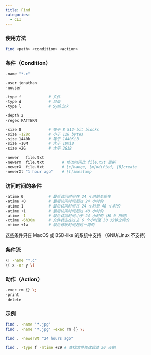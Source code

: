 ```yaml
---
title: Find
categories:
  - CLI
---
```


### 使用方法

```bash
find <path> <condition> <action>
```

### 条件（Condition）

```bash
-name "*.c"
```

```bash
-user jonathan
-nouser
```

```bash
-type f            # 文件
-type d            # 目录
-type l            # Symlink
```

```bash
-depth 2
-regex PATTERN
```

```bash
-size 8            # 等于 8 512-bit blocks
-size -128c        # 小于 128 bytes
-size 1440k        # 等于 1440KiB
-size +10M         # 大于 10MiB
-size +2G          # 大于 2GiB
```

```bash
-newer   file.txt
-newerm  file.txt        # 修改时间比 file.txt 更新
-newerX  file.txt        # [c]hange, [m]odified, [B]create
-newerXt "1 hour ago"    # [t]imestamp
```

### 访问时间的条件

```bash
-atime 0           # 最后访问时间在 24 小时前至现在
-atime +0          # 最后访问时间超过 24 小时的
-atime 1           # 最后访问时间在 24 小时至 48 小时的
-atime +1          # 最后访问时间超过 48 小时的
-atime -1          # 最后访问时间小于 24 小时的（和 0 相同）
-ctime -6h30m      # 文件状态在过去 6 个小时至 30 分钟之间的
-mtime +1w         # 最后修改时间超过一周的
```

这些条件只在 MacOS 或 BSD-like 的系统中支持 （GNU/Linux 不支持）

### 条件流

```bash
\! -name "*.c"
\( x -or y \)
```

### 动作（Action）

```bash
-exec rm {} \;
-print
-delete
```

### 示例

```bash
find . -name '*.jpg'
find . -name '*.jpg' -exec rm {} \;
```

```bash
find . -newerBt "24 hours ago"
```

```bash
find . -type f -mtime +29 # 查找文件修改超过 30 天的
```
